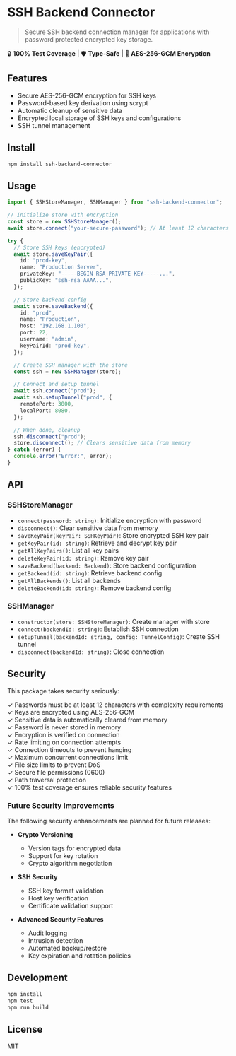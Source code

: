 # SSH Backend Connector

> Secure SSH backend connection manager for applications with password protected encrypted key storage.

🔒 **100% Test Coverage** | 🛡️ **Type-Safe** | 🔐 **AES-256-GCM Encryption**

## Features

- Secure AES-256-GCM encryption for SSH keys
- Password-based key derivation using scrypt
- Automatic cleanup of sensitive data
- Encrypted local storage of SSH keys and configurations
- SSH tunnel management

## Install

```bash
npm install ssh-backend-connector
```

## Usage

```typescript
import { SSHStoreManager, SSHManager } from "ssh-backend-connector";

// Initialize store with encryption
const store = new SSHStoreManager();
await store.connect("your-secure-password"); // At least 12 characters

try {
  // Store SSH keys (encrypted)
  await store.saveKeyPair({
    id: "prod-key",
    name: "Production Server",
    privateKey: "-----BEGIN RSA PRIVATE KEY-----...",
    publicKey: "ssh-rsa AAAA...",
  });

  // Store backend config
  await store.saveBackend({
    id: "prod",
    name: "Production",
    host: "192.168.1.100",
    port: 22,
    username: "admin",
    keyPairId: "prod-key",
  });

  // Create SSH manager with the store
  const ssh = new SSHManager(store);

  // Connect and setup tunnel
  await ssh.connect("prod");
  await ssh.setupTunnel("prod", {
    remotePort: 3000,
    localPort: 8080,
  });

  // When done, cleanup
  ssh.disconnect("prod");
  store.disconnect(); // Clears sensitive data from memory
} catch (error) {
  console.error("Error:", error);
}
```

## API

### SSHStoreManager

- `connect(password: string)`: Initialize encryption with password
- `disconnect()`: Clear sensitive data from memory
- `saveKeyPair(keyPair: SSHKeyPair)`: Store encrypted SSH key pair
- `getKeyPair(id: string)`: Retrieve and decrypt key pair
- `getAllKeyPairs()`: List all key pairs
- `deleteKeyPair(id: string)`: Remove key pair
- `saveBackend(backend: Backend)`: Store backend configuration
- `getBackend(id: string)`: Retrieve backend config
- `getAllBackends()`: List all backends
- `deleteBackend(id: string)`: Remove backend config

### SSHManager

- `constructor(store: SSHStoreManager)`: Create manager with store
- `connect(backendId: string)`: Establish SSH connection
- `setupTunnel(backendId: string, config: TunnelConfig)`: Create SSH tunnel
- `disconnect(backendId: string)`: Close connection

## Security

This package takes security seriously:

✓ Passwords must be at least 12 characters with complexity requirements  
✓ Keys are encrypted using AES-256-GCM  
✓ Sensitive data is automatically cleared from memory  
✓ Password is never stored in memory  
✓ Encryption is verified on connection  
✓ Rate limiting on connection attempts  
✓ Connection timeouts to prevent hanging  
✓ Maximum concurrent connections limit  
✓ File size limits to prevent DoS  
✓ Secure file permissions (0600)  
✓ Path traversal protection  
✓ 100% test coverage ensures reliable security features

### Future Security Improvements

The following security enhancements are planned for future releases:

- **Crypto Versioning**
  - Version tags for encrypted data
  - Support for key rotation
  - Crypto algorithm negotiation

- **SSH Security**
  - SSH key format validation
  - Host key verification
  - Certificate validation support

- **Advanced Security Features**
  - Audit logging
  - Intrusion detection
  - Automated backup/restore
  - Key expiration and rotation policies

## Development

```bash
npm install
npm test
npm run build
```

## License

MIT
